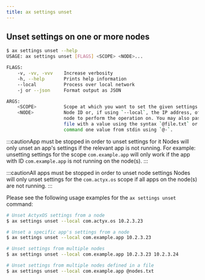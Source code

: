 ```yaml
---
title: ax settings unset
---
```


## Unset settings on one or more nodes

```bash
$ ax settings unset --help
USAGE: ax settings unset [FLAGS] <SCOPE> <NODE>...

FLAGS:
    -v, -vv, -vvv    Increase verbosity
    -h, --help       Prints help information
    --local          Process over local network
    -j or --json     Format output as JSON

ARGS:
    <SCOPE>          Scope at which you want to set the given settings.
    <NODE>           Node ID or, if using `--local`, the IP address, of the
                     node to perform the operation on. You may also pass in a
                     file with a value using the syntax `@file.txt` or have the 
                     command one value from stdin using `@-`.
```

:::cautionApp must be stopped in order to unset settings for it
Nodes will only unset an app's settings if the relevant app is not running. For example: unsetting settings for the scope `com.example.app` will only work if the app with ID `com.example.app` is not running on the node(s).
:::

:::cautionAll apps must be stopped in order to unset node settings
Nodes will only unset settings for the `com.actyx.os` scope if all apps on the node(s) are not running.
:::

Please see the following usage examples for the `ax settings unset` command:

```bash
# Unset ActyxOS settings from a node
$ ax settings unset --local com.actyx.os 10.2.3.23

# Unset a specific app's settings from a node
$ ax settings unset --local com.example.app 10.2.3.23

# Unset settings from multiple nodes
$ ax settings unset --local com.example.app 10.2.3.23 10.2.3.24

# Unset settings from multiple nodes defined in a file
$ ax settings unset --local com.example.app @nodes.txt
```

